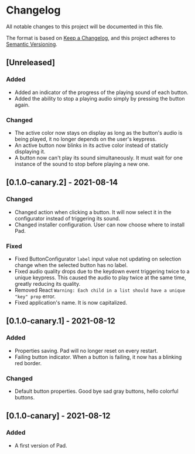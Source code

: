 # Changelog
All notable changes to this project will be documented in this file.

The format is based on [Keep a Changelog](https://keepachangelog.com/en/1.0.0/),
and this project adheres to [Semantic Versioning](https://semver.org/spec/v2.0.0.html).

## [Unreleased]
### Added
 - Added an indicator of the progress of the playing sound of each button.
 - Added the ability to stop a playing audio simply by pressing the button again.
### Changed
 - The active color now stays on display as long as the button's audio is being played, it no longer depends on the user's keypress.
 - An active button now blinks in its active color instead of staticly displaying it.
 - A button now can't play its sound simultaneously. It must wait for one instance of the sound to stop before playing a new one.
## [0.1.0-canary.2] - 2021-08-14
### Changed
 - Changed action when clicking a button. It will now select it in the configurator instead of triggering its sound.
 - Changed installer configuration. User can now choose where to install Pad.
### Fixed
 - Fixed ButtonConfigurator `label` input value not updating on selection change when the selected button has no label.
 - Fixed audio quality drops due to the keydown event triggering twice to a unique keypress. This caused the audio to play twice at the same time, greatly reducing its quality.
 - Removed React `Warning: Each child in a list should have a unique "key" prop` error. 
 - Fixed application's name. It is now capitalized.
## [0.1.0-canary.1] - 2021-08-12
### Added
 - Properties saving. Pad will no longer reset on every restart.
 - Failing button indicator. When a button is failing, it now has a blinking red border.
### Changed
 - Default button properties. Good bye sad gray buttons, hello colorful buttons.
## [0.1.0-canary] - 2021-08-12
### Added
 - A first version of Pad.